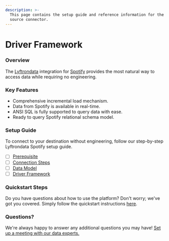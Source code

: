 ```yaml
---
description: >-
  This page contains the setup guide and reference information for the Spotify
  source connector.
---
```


# Driver Framework

### Overview

The [Lyftrondata](https://www.lyftrondata.com/) integration for [Spotify](https://www.lyftrondata.com/integration/commerce-analytics/spotify/) provides the most natural way to access data while requiring no engineering.

### Key Features

* Comprehensive incremental load mechanism.
* Data from Spotify is available in real-time.
* ANSI SQL is fully supported to query data with ease.
* Ready to query Spotify relational schema model.

### Setup Guide

To connect to your destination without engineering, follow our step-by-step Lyftrondata Spotify setup guide.

* [ ] [Prerequisite](../../spotify/prerequisite.md)
* [ ] [Connection Steps](../../spotify/connection-steps.md)
* [ ] [Data Model](../../spotify/data-model/erd.md)
* [ ] [Driver Framework](../../spotify/driver-framework/)

### Quickstart Steps

Do you have questions about how to use the platform? Don't worry; we've got you covered. Simply follow the quickstart instructions [here](../../spotify/driver-framework/).

### Questions? <a href="#questions" id="questions"></a>

We're always happy to answer any additional questions you may have! [Set up a meeting with our data experts.](https://www.lyftrondata.com/book-a-meeting/)

